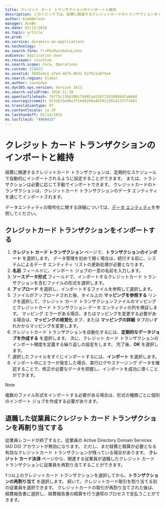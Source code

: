 ```yaml
---
title: クレジット カード トランザクションのインポートと維持
description: このトピックでは、経費に関連するクレジットカードのトランザクションをインポートして管理する方法を説明しています。 これらのトランザクションは、定期的なスケジュールで自動的にインポートされるように設定することもできますし、必要に応じて手動でインポートすることもできます。
author: KimANelson
manager: AnnBe
ms.date: 01/12/2018
ms.topic: article
ms.prod: ''
ms.service: dynamics-ax-applications
ms.technology: ''
ms.search.form: TrvPbsMainDataLines
audience: Application User
ms.reviewer: roschlom
ms.search.scope: Core, Operations
ms.custom: 274023
ms.assetid: 3605eda1-a7ed-4675-8031-5279c5a8f5e4
ms.search.region: Global
ms.author: suvaidya
ms.dyn365.ops.version: Version 1611
ms.search.validFrom: 2016-11-30
ms.openlocfilehash: 7bf75c13bb190c7b992aa516f1593d886dfa604d
ms.sourcegitcommit: 9f31b33ed6e7f1b49200a407913201a1337f3401
ms.translationtype: HT
ms.contentlocale: ja-JP
ms.lasthandoff: 01/14/2021
ms.locfileid: "4960433"
---
```

# <a name="import-and-maintain-credit-card-transactions"></a>クレジット カード トランザクションのインポートと維持

経費に関連するクレジットカード トランザクションは、定期的なスケジュールで自動的にインポートされるように設定することができます。 または、トランザクションは必要に応じて手動でインポートできます。 クレジットカードのトランザクションは、クレジットカード トランザクションのデータ エンティティを通じてインポートされます。

データエンティティの暗号化に関する詳細については、[データ エンティティ](https://docs.microsoft.com/dynamics365/fin-ops-core/dev-itpro/data-entities/data-entities)を参照してください。

## <a name="import-credit-card-transactions"></a>クレジットカード トランザクションをインポートする

1. **クレジット カード トランザクション** ページで、**トランザクションのインポート** を選択します。 データ管理を初めて開く場合は、続行する前に、システムによるデータ エンティティ リストの更新処理が必要となります。
2. **名前** フィールドに、インポート ジョブの一意の名前を入力します。
3. **ソースデータ形式** フィールドで、インポートするクレジットカード トランザクションを含むファイルの形式を選択します。
4. **アップロード** を選択し、インポートするファイルを参照して選択します。
5. ファイルがアップロードされた後、タイル上の **マッピングを参照する** リンクを選択して、クレジット カード トランザクションファイルのマッピングとクレジットカード トランザクション データ エンティティの列を検証します。 マッピング エラーがある場合、またはマッピングを変更する必要がある場合は、**マッピングの視覚化** タブ、または **マッピングの詳細** タブのいずれかからマッピングを変更します。
6. クレジットカード トランザクションを自動化するには、**定期的なデータジョブを作成する** を選択します。 次に、クレジット カード トランザクションのインポート頻度を定義する繰り返しの設定をします。 完了後、**OK** を選択します。
7. 選択したファイルをすぐにインポートするには、**インポート** を選択します。
8. インポート中にエラーが発生した場合、実行ログやステージング データを確認することで、修正が必要なデータを把握し、インポートを成功に導くことができます。

> [!NOTE]
> 複数のファイル形式をインポートする必要がある場合は、形式の種類ごとに個別のインポート ジョブを作成する必要があります。

## <a name="reassign-the-credit-card-transactions-for-terminated-employees"></a>退職した従業員にクレジット カード トランザクションを再割り当てする

従業員レコードが終了すると、従業員の Active Directory Domain Services (AD DS) アカウントが無効になります。 ただし、まだ経費と精算が必要となる有効なクレジットカード トランザクションが残っている場合があります。 **クレジット カード決済** ページから、関連する従業員が退職したクレジット カード トランザクションに従業員を再割り当てすることができます。

1つ以上のクレジットカード トランザクションを選択してから、**トランザクションの再割り当て** を選択します。 続いて、クレジットカード取引を割り当てる別の従業員を選択できます。 クレジットカードの取引が再割り当てされた後は、経費報告書に選択し、経費報告書の精算を行う通常のプロセスで支払うことができます。
